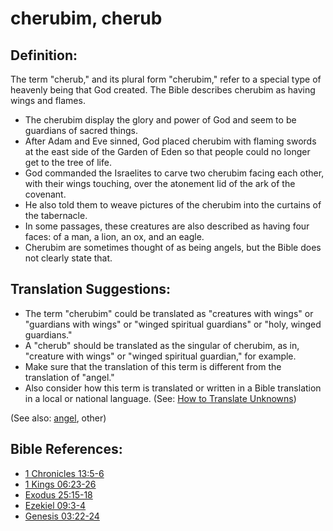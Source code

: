# cherubim, cherub #

## Definition: ##

The term "cherub," and its plural form "cherubim," refer to a special type of heavenly being that God created. The Bible describes cherubim as having wings and flames. 

* The cherubim display the glory and power of God and seem to be guardians of sacred things.
* After Adam and Eve sinned, God placed cherubim with flaming swords at the east side of the Garden of Eden so that people could no longer get to the tree of life.
* God commanded the Israelites to carve two cherubim facing each other, with their wings touching, over the atonement lid of the ark of the covenant.
* He also told them to weave pictures of the cherubim into the curtains of the tabernacle.
* In some passages, these creatures are also described as having four faces: of a man, a lion, an ox, and an eagle.
* Cherubim are sometimes thought of as being angels, but the Bible does not clearly state that. 

## Translation Suggestions: ##

* The term "cherubim" could be translated as "creatures with wings" or "guardians with wings" or "winged spiritual guardians" or "holy, winged guardians."
* A "cherub" should be translated as the singular of cherubim, as in, "creature with wings" or "winged spiritual guardian," for example.
* Make sure that the translation of this term is different from the translation of "angel."
* Also consider how this term is translated or written in a Bible translation in a local or national language. (See: [How to Translate Unknowns](https://git.door43.org/Door43/en-ta-translate-vol1/src/master/content/translate_unknown.md))

(See also: [angel](../kt/angel.md), other)

## Bible References: ##

* [1 Chronicles 13:5-6](https://door43.org/en/bible/notes/1ch/13/05)
* [1 Kings 06:23-26](https://door43.org/en/bible/notes/1ki/06/23)
* [Exodus 25:15-18](https://door43.org/en/bible/notes/exo/25/15)
* [Ezekiel 09:3-4](https://door43.org/en/bible/notes/ezk/09/03)
* [Genesis 03:22-24](https://door43.org/en/bible/notes/gen/03/22)

